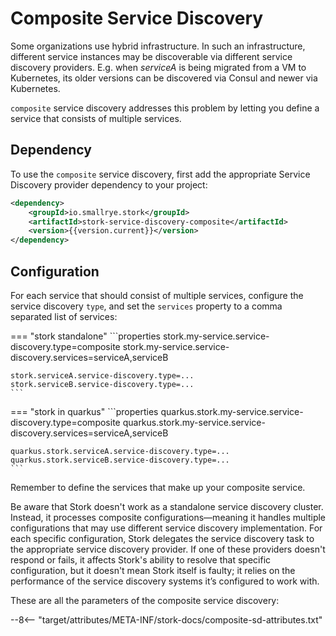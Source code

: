 # Composite Service Discovery

Some organizations use hybrid infrastructure. In such an infrastructure, different service instances may be discoverable via different service discovery providers. E.g. when _serviceA_ is being migrated from a VM to Kubernetes, its older versions can be discovered via Consul and newer via Kubernetes. 

`composite` service discovery addresses this problem by letting you define a service that consists of multiple services.

## Dependency

To use the `composite` service discovery, first add the appropriate Service Discovery provider dependency to your project:

```xml
<dependency>
    <groupId>io.smallrye.stork</groupId>
    <artifactId>stork-service-discovery-composite</artifactId>
    <version>{{version.current}}</version>
</dependency>
```

## Configuration

For each service that should consist of multiple services, configure the service discovery `type`, and set the `services` property to a comma separated list of services:

=== "stork standalone"
    ```properties
    stork.my-service.service-discovery.type=composite
    stork.my-service.service-discovery.services=serviceA,serviceB
    
    stork.serviceA.service-discovery.type=...
    stork.serviceB.service-discovery.type=...
    ```

=== "stork in quarkus"
    ```properties
    quarkus.stork.my-service.service-discovery.type=composite
    quarkus.stork.my-service.service-discovery.services=serviceA,serviceB
    
    quarkus.stork.serviceA.service-discovery.type=...
    quarkus.stork.serviceB.service-discovery.type=...
    ```

Remember to define the services that make up your composite service.

Be aware that Stork doesn't work as a standalone service discovery cluster. 
Instead, it processes composite configurations—meaning it handles multiple configurations that may use different service discovery implementation. 
For each specific configuration, Stork delegates the service discovery task to the appropriate service discovery provider. 
If one of these providers doesn't respond or fails, it affects Stork's ability to resolve that specific configuration, but it doesn't mean Stork itself is faulty; 
it relies on the performance of the service discovery systems it’s configured to work with.

These are all the parameters of the composite service discovery:

--8<-- "target/attributes/META-INF/stork-docs/composite-sd-attributes.txt"